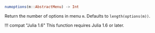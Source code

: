 ```julia
numoptions(m::AbstractMenu) -> Int
```

Return the number of options in menu `m`. Defaults to `length(options(m))`.

!!! compat "Julia 1.6"
    This function requires Julia 1.6 or later.

